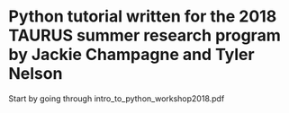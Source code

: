 # Python tutorial written for the 2018 TAURUS summer research program by Jackie Champagne and Tyler Nelson 

Start by going through intro_to_python_workshop2018.pdf
